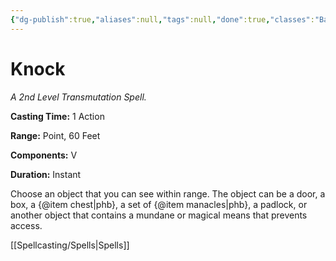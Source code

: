 ```yaml
---
{"dg-publish":true,"aliases":null,"tags":null,"done":true,"classes":"Bard, Sorcerer, Wizard,","spellLevel":2,"school":"Transmutation","source":"PHB","permalink":"/spells/knock/","dgHomeLink":false,"dgPassFrontmatter":true}
---
```


# Knock
*A 2nd Level Transmutation Spell.*

**Casting Time:** 1 Action

**Range:** Point, 60 Feet

**Components:** V 

**Duration:** Instant

Choose an object that you can see within range. The object can be a door, a box, a {@item chest|phb}, a set of {@item manacles|phb}, a padlock, or another object that contains a mundane or magical means that prevents access.

[[Spellcasting/Spells|Spells]]
